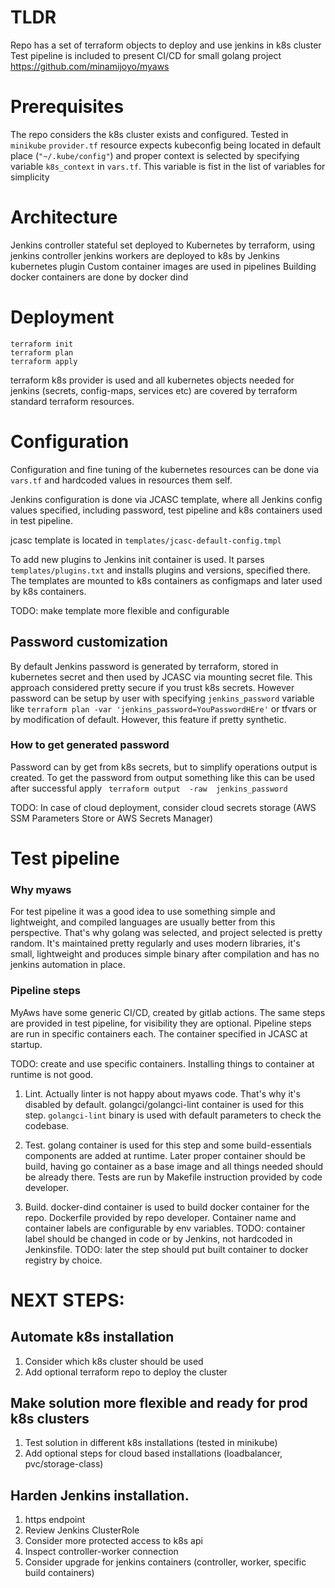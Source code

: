 # TLDR
Repo has a set of terraform objects to deploy and use jenkins in k8s cluster
Test pipeline is included to present CI/CD for small golang project 
https://github.com/minamijoyo/myaws


# Prerequisites

The repo considers the k8s cluster exists and configured. Tested in `minikube`
`provider.tf` resource expects kubeconfig being located in default place (`"~/.kube/config"`)
and proper context is selected by specifying variable `k8s_context` in `vars.tf`. 
This variable is fist in the list of variables for simplicity

# Architecture

Jenkins controller stateful set deployed to Kubernetes by terraform, using jenkins controller
jenkins workers are deployed to k8s by Jenkins kubernetes plugin
Custom container images are used in pipelines 
Building  docker containers are done by docker dind 

# Deployment

```
terraform init
terraform plan
terraform apply
```

terraform k8s provider is used and all kubernetes objects needed for jenkins (secrets, config-maps, services etc) 
are covered by terraform standard terraform resources. 

# Configuration

Configuration and fine tuning of the kubernetes resources can be done via `vars.tf` and hardcoded values in resources them self.

Jenkins configuration is done via JCASC template, where all Jenkins config values specified, including password, test pipeline and k8s containers used in test pipeline. 

jcasc template is located in `templates/jcasc-default-config.tmpl`

To add new plugins to Jenkins init container is used. It parses `templates/plugins.txt` and installs plugins and versions, specified there.
The templates are mounted to k8s containers as configmaps and later used by k8s containers.

TODO: make template more flexible and configurable

## Password customization

By default Jenkins password is generated by terraform, stored in kubernetes secret and then used by JCASC via mounting secret file.
This approach considered pretty secure if you trust k8s secrets.
However password can be setup by user with specifying `jenkins_password` variable like `terraform plan -var 'jenkins_password=YouPasswordHEre'` or tfvars
or by modification of default. However, this feature if pretty synthetic.

### How to get generated password

Password can by get from k8s secrets, but to simplify operations output is created. To get the password from output something like this can be used after
successful apply
` terraform output  -raw  jenkins_password`

TODO: In case of cloud deployment, consider cloud secrets storage (AWS SSM Parameters Store or AWS Secrets Manager)

# Test pipeline

### Why myaws

For test pipeline it was a good idea to use something simple and lightweight, and compiled languages are usually better from this perspective. 
That's why golang was selected, and project selected is pretty random. It's maintained pretty regularly and uses modern libraries, it's small, lightweight 
and produces simple binary after compilation and has no jenkins automation in place. 

### Pipeline steps

MyAws have some generic CI/CD, created by gitlab actions. The same steps are provided in test pipeline, for visibility they are optional. 
Pipeline steps are run in specific containers each. The container specified in JCASC at startup.

TODO: create and use specific containers. Installing things to container at runtime is not good. 

1. Lint. Actually linter is not happy about myaws code. That's why it's disabled by default. 
golangci/golangci-lint container is used for this step. `golangci-lint` binary is used with default parameters to check the codebase. 

1. Test. golang container is used for this step and some build-essentials components are added at runtime. Later proper container should be build, having go container as a base image and all things needed should be already there. 
Tests are run by Makefile instruction provided by code developer. 

1. Build. docker-dind container is used to build docker container for the repo. Dockerfile provided by repo developer. Container name and container labels are configurable by env variables. 
TODO: container label should be changed in code or by Jenkins, not hardcoded in Jenkinsfile. 
TODO: later the step should put built container to docker registry by choice. 


# NEXT STEPS:

## Automate k8s installation

1. Consider which k8s cluster should be used
1. Add optional terraform repo to deploy the cluster

## Make solution more flexible and ready for prod k8s clusters

1. Test solution in different k8s installations (tested in minikube)
1. Add optional steps for cloud based installations (loadbalancer, pvc/storage-class)


## Harden Jenkins installation. 

1. https endpoint
1. Review Jenkins ClusterRole
1. Consider more protected access to k8s api
1. Inspect controller-worker connection
1. Consider upgrade for jenkins containers (controller, worker, specific build containers)

